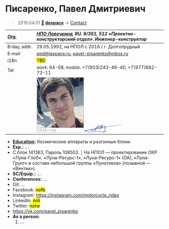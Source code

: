 # Писаренко, Павел Дмитриевич
> 2019.04.01 **[🚀](../index/index.md) [despace](index.md)** → [Contact](contact.md)

|*[Org.](contact.md)*|*[НПО Лавочкина](zz_lav.md), RU. 9/301, 512 «Проектно-конструкторский отдел». Инженер-конструктор*|
|:--|:--|
|B‑day, addr.|29.05.1992, на НПОЛ с 2016 / г. Долгопрудный|
|E‑mail|<ppd@laspace.ru>, <pavel-pisarenko@inbox.ru>|
|i18n|<mark>TBD</mark>|
|Tel|*work:* 64-08; *mobile:* +7(903)243-46-40, +7(977)882-73-11|
||[![](f/contact/p/pisarenko1_photo_thumb.jpg)](f/contact/p/pisarenko1_photo.jpg) [![](f/contact/p/pisarenko1_sign_thumb.jpg)](f/contact/p/pisarenko1_sign.png)|

   - **[Education](edu.md):** Космические аппараты и разгонные блоки.
   - **Exp.:** …
   - С.блок 141363, Пароль 108502. ┊ На НПОЛ — проектирование ОКР «Луна-Глоб», «Луна-Ресурс-1», «Луна-Ресурс-1» (ОА), «Луна-Грунт» в составе небольшой группы «Лунатиков» (позывной — «Винтик»).
   - **SC/Equip.:** …
   - **Conferences:** …
   - Git: …
   - Facebook: <mark>nofb</mark>
   - Instagram: <https://instagram.com/motorcycle_rides>
   - LinkedIn: <mark>noli</mark>
   - Twitter: <mark>notw</mark>
   - <https://vk.com/pavel_pisarenko>
   - **As a person:**
      1. …

